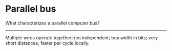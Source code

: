 # Parallel bus

What characterizes a parallel computer bus?

---

Multiple wires operate together; not independent; bus width in bits; very short distances; faster per cycle locally.